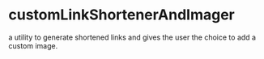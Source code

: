 # customLinkShortenerAndImager
a utility to generate shortened links and gives the user the choice to add a custom image.  
